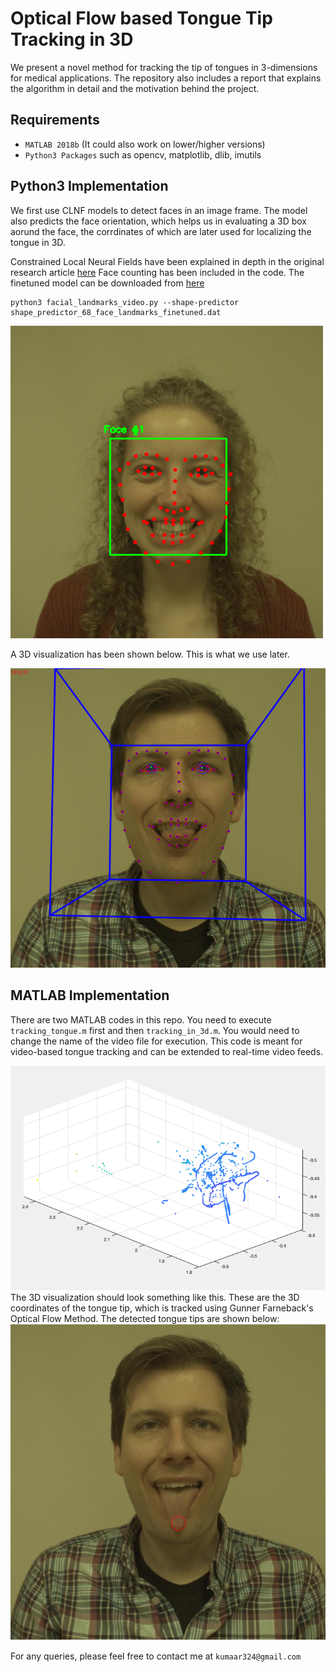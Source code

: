 # Optical Flow based Tongue Tip Tracking in 3D

We present a novel method for tracking the tip of tongues in 3-dimensions for medical applications. The repository also includes a report that explains the algorithm in detail and the motivation behind the project.


## Requirements

* `MATLAB 2018b` (It could also work on lower/higher versions) 
* `Python3 Packages` such as opencv, matplotlib, dlib, imutils

## Python3 Implementation

We first use CLNF models to detect faces in an image frame. The model also predicts the face orientation, which helps us in evaluating a 3D box aorund the face, the corrdinates of which are later used for localizing the tongue in 3D.

Constrained Local Neural Fields have been explained in depth in the original research article [here](https://arxiv.org/pdf/1611.08657.pdf)
Face counting has been included in the code. The finetuned model can be downloaded from [here]()
```
python3 facial_landmarks_video.py --shape-predictor shape_predictor_68_face_landmarks_finetuned.dat

```
![Shape Detector](image.png)

A 3D visualization has been shown below. This is what we use later.

![3D](3d.png)

## MATLAB Implementation
There are two MATLAB codes in this repo. You need to execute `tracking_tongue.m` first and then `tracking_in_3d.m`. You would need to change the name of the video file for execution. This code is meant for video-based tongue tracking and can be extended to real-time video feeds.

![3D-R](10.png)
The 3D visualization should look something like this. These are the 3D coordinates of the tongue tip, which is tracked using Gunner Farneback's Optical Flow Method. The detected tongue tips are shown below:
![3D-R](9.png)

For any queries, please feel free to contact me at `kumaar324@gmail.com`
